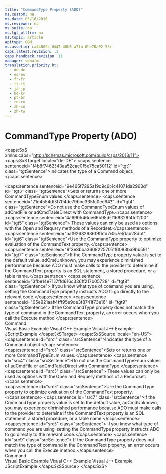 ```yaml
---
title: "CommandType Property (ADO)"
ms.custom: na
ms.date: 05/16/2016
ms.reviewer: na
ms.suite: na
ms.tgt_pltfrm: na
ms.topic: article
apitype: COM
ms.assetid: ca44809c-8647-48b6-a7fb-0be70a02f53e
caps.latest.revision: 11
caps.handback.revision: 11
manager: sonalm
translation.priority.ht: 
  - de-de
  - es-es
  - fr-fr
  - it-it
  - ja-jp
  - ko-kr
  - pt-br
  - ru-ru
  - zh-cn
  - zh-tw
---
```

# CommandType Property (ADO)
<?xml version="1.0" encoding="utf-8"?>
<caps:SxS xmlns:caps="http://schemas.microsoft.com/build/caps/2013/11">
  <caps:SxSTarget locale="de-DE">
    <developerReferenceWithoutSyntaxDocument xsi:schemaLocation="http://ddue.schemas.microsoft.com/authoring/2003/5 http://dduestorage.blob.core.windows.net/ddueschema/developer.xsd" xmlns="http://ddue.schemas.microsoft.com/authoring/2003/5" xmlns:xlink="http://www.w3.org/1999/xlink" xmlns:xsi="http://www.w3.org/2001/XMLSchema-instance">
      <introduction>
        <para>
          <caps:sentence sentenceid="f4b8f7462343aa52cae0f5e75ca50112" id="tgt1" class="tgtSentence">Indicates the type of a <legacyLink xlink:href="a02c22fb-542d-465e-a629-30fd59dcbebf">Command</legacyLink> object.</caps:sentence>
        </para>
      </introduction>
      <section>
        <title>
          <caps:sentence sentenceid="6f253c84dca33d0cd6f1b864ea701e8a" id="tgt2" class="tgtSentence">Settings and Return Values</caps:sentence>
        </title>
        <content>
          <para>
            <caps:sentence sentenceid="9e465f7295a19d9c6b1c41071da2963d" id="tgt3" class="tgtSentence">Sets or returns one or more <legacyLink xlink:href="4b1feb9c-a855-40fe-a906-efe688687e9f">CommandTypeEnum</legacyLink> values.</caps:sentence>
          </para>
          <alert class="note">
            <para>
              <caps:sentence sentenceid="71e4554df8f704de79bbc335fc0ec642" id="tgt4" class="tgtSentence">Do not use the <unmanagedCodeEntityReference>CommandTypeEnum</unmanagedCodeEntityReference> values of <legacyBold>adCmdFile</legacyBold> or <legacyBold>adCmdTableDirect</legacyBold> with <unmanagedCodeEntityReference>CommandType</unmanagedCodeEntityReference>.</caps:sentence>
              <caps:sentence sentenceid="4a690546de66b95d6f168329f4fcf200" id="tgt5" class="tgtSentence"> These values can only be used as options with the <legacyLink xlink:href="3236749c-4b71-4235-89e2-ccdfaaa9319d">Open</legacyLink> and <legacyLink xlink:href="d81ab76f-1aa8-4ccf-92ec-b65254dc3ea1">Requery</legacyLink> methods of a <legacyLink xlink:href="ede1415f-c3df-4cc5-a05b-2576b2b84b60">Recordset</legacyLink>.</caps:sentence>
            </para>
          </alert>
        </content>
      </section>
      <languageReferenceRemarks>
        <content>
          <para>
            <caps:sentence sentenceid="aaf92632936f9f5fd7e0c7e51ab28dbf" id="tgt6" class="tgtSentence">Use the <unmanagedCodeEntityReference>CommandType</unmanagedCodeEntityReference> property to optimize evaluation of the <legacyLink xlink:href="4dd7e82a-8da5-4a4e-b439-11a29286fa0e">CommandText</legacyLink> property.</caps:sentence>
          </para>
          <para>
            <caps:sentence sentenceid="9f3e8bba36082257051f6083ba9bb591" id="tgt7" class="tgtSentence">If the <unmanagedCodeEntityReference>CommandType</unmanagedCodeEntityReference> property value is set to the default value, <legacyBold>adCmdUnknown</legacyBold>, you may experience diminished performance because ADO must make calls to the provider to determine if the <unmanagedCodeEntityReference>CommandText</unmanagedCodeEntityReference> property is an SQL statement, a stored procedure, or a table name.</caps:sentence>
            <caps:sentence sentenceid="3fbe14e7137ffd616c336ff217b05728" id="tgt8" class="tgtSentence"> If you know what type of command you are using, setting the <unmanagedCodeEntityReference>CommandType</unmanagedCodeEntityReference> property instructs ADO to go directly to the relevant code.</caps:sentence>
            <caps:sentence sentenceid="05e921aaff4fff95e9de3f8741f73e16" id="tgt9" class="tgtSentence"> If the <unmanagedCodeEntityReference>CommandType</unmanagedCodeEntityReference> property does not match the type of command in the <unmanagedCodeEntityReference>CommandText</unmanagedCodeEntityReference> property, an error occurs when you call the <legacyLink xlink:href="f84a5ff3-0528-4ad7-9bea-9a15103378dd">Execute</legacyLink> method.</caps:sentence>
          </para>
        </content>
      </languageReferenceRemarks>
      <section>
        <title>
          <caps:sentence sentenceid="2f342d3be839cc5b67ae0de7d404b8e6" id="tgt10" class="tgtSentence">Applies To</caps:sentence>
        </title>
        <content>
          <para>
            <link xlink:href="a02c22fb-542d-465e-a629-30fd59dcbebf">Command</link>
          </para>
        </content>
      </section>
      <relatedTopics>
        <link xlink:href="dade4531-0bcc-4a52-8f86-b110ba2a3f9d">Visual Basic Example</link>
        <link xlink:href="0d9917c4-9ef0-4d7a-b4ce-4f1fa6ce1817">Visual C++ Example</link>
        <link xlink:href="69a4a219-8d52-401b-9e92-2ef415f68b05">Visual J++ Example</link>
        <link xlink:href="ea74e2a3-c965-43aa-9076-26a084b48ad8">JScriptExample</link>
      </relatedTopics>
    </developerReferenceWithoutSyntaxDocument>
  </caps:SxSTarget>
  <caps:SxSSource locale="en-US">
    <developerReferenceWithoutSyntaxDocument xsi:schemaLocation="http://ddue.schemas.microsoft.com/authoring/2003/5 http://dduestorage.blob.core.windows.net/ddueschema/developer.xsd" xmlns="http://ddue.schemas.microsoft.com/authoring/2003/5" xmlns:xlink="http://www.w3.org/1999/xlink" xmlns:xsi="http://www.w3.org/2001/XMLSchema-instance">
      <introduction>
        <para>
          <caps:sentence id="src1" class="srcSentence">Indicates the type of a <legacyLink xlink:href="a02c22fb-542d-465e-a629-30fd59dcbebf">Command</legacyLink> object.</caps:sentence>
        </para>
      </introduction>
      <section>
        <title>
          <caps:sentence id="src2" class="srcSentence">Settings and Return Values</caps:sentence>
        </title>
        <content>
          <para>
            <caps:sentence id="src3" class="srcSentence">Sets or returns one or more <legacyLink xlink:href="4b1feb9c-a855-40fe-a906-efe688687e9f">CommandTypeEnum</legacyLink> values.</caps:sentence>
          </para>
          <alert class="note">
            <para>
              <caps:sentence id="src4" class="srcSentence">Do not use the <unmanagedCodeEntityReference>CommandTypeEnum</unmanagedCodeEntityReference> values of <legacyBold>adCmdFile</legacyBold> or <legacyBold>adCmdTableDirect</legacyBold> with <unmanagedCodeEntityReference>CommandType</unmanagedCodeEntityReference>.</caps:sentence>
              <caps:sentence id="src5" class="srcSentence"> These values can only be used as options with the <legacyLink xlink:href="3236749c-4b71-4235-89e2-ccdfaaa9319d">Open</legacyLink> and <legacyLink xlink:href="d81ab76f-1aa8-4ccf-92ec-b65254dc3ea1">Requery</legacyLink> methods of a <legacyLink xlink:href="ede1415f-c3df-4cc5-a05b-2576b2b84b60">Recordset</legacyLink>.</caps:sentence>
            </para>
          </alert>
        </content>
      </section>
      <languageReferenceRemarks>
        <content>
          <para>
            <caps:sentence id="src6" class="srcSentence">Use the <unmanagedCodeEntityReference>CommandType</unmanagedCodeEntityReference> property to optimize evaluation of the <legacyLink xlink:href="4dd7e82a-8da5-4a4e-b439-11a29286fa0e">CommandText</legacyLink> property.</caps:sentence>
          </para>
          <para>
            <caps:sentence id="src7" class="srcSentence">If the <unmanagedCodeEntityReference>CommandType</unmanagedCodeEntityReference> property value is set to the default value, <legacyBold>adCmdUnknown</legacyBold>, you may experience diminished performance because ADO must make calls to the provider to determine if the <unmanagedCodeEntityReference>CommandText</unmanagedCodeEntityReference> property is an SQL statement, a stored procedure, or a table name.</caps:sentence>
            <caps:sentence id="src8" class="srcSentence"> If you know what type of command you are using, setting the <unmanagedCodeEntityReference>CommandType</unmanagedCodeEntityReference> property instructs ADO to go directly to the relevant code.</caps:sentence>
            <caps:sentence id="src9" class="srcSentence"> If the <unmanagedCodeEntityReference>CommandType</unmanagedCodeEntityReference> property does not match the type of command in the <unmanagedCodeEntityReference>CommandText</unmanagedCodeEntityReference> property, an error occurs when you call the <legacyLink xlink:href="f84a5ff3-0528-4ad7-9bea-9a15103378dd">Execute</legacyLink> method.</caps:sentence>
          </para>
        </content>
      </languageReferenceRemarks>
      <section>
        <title>
          <caps:sentence id="src10" class="srcSentence">Applies To</caps:sentence>
        </title>
        <content>
          <para>
            <link xlink:href="a02c22fb-542d-465e-a629-30fd59dcbebf">Command</link>
          </para>
        </content>
      </section>
      <relatedTopics>
        <link xlink:href="dade4531-0bcc-4a52-8f86-b110ba2a3f9d">Visual Basic Example</link>
        <link xlink:href="0d9917c4-9ef0-4d7a-b4ce-4f1fa6ce1817">Visual C++ Example</link>
        <link xlink:href="69a4a219-8d52-401b-9e92-2ef415f68b05">Visual J++ Example</link>
        <link xlink:href="ea74e2a3-c965-43aa-9076-26a084b48ad8">JScriptExample</link>
      </relatedTopics>
    </developerReferenceWithoutSyntaxDocument>
  </caps:SxSSource>
</caps:SxS>